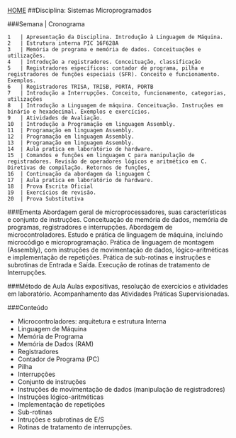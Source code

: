 [HOME](https://github.com/lucastafarelbs/Ensino-Superior-de-Informatica-GRATUITO) 
##Disciplina: Sistemas Microprogramados

###Semana | Cronograma
```
1	| Apresentação da Disciplina. Introdução à Linguagem de Máquina.
2	| Estrutura interna PIC 16F628A
3	| Memória de programa e memória de dados. Conceituações e utilizações.
4	| Introdução a registradores. Conceituação, classificação
5	| Registradores específicos: contador de programa, pilha e registradores de funções especiais (SFR). Conceito e funcionamento. Exemplos.
6	| Registradores TRISA, TRISB, PORTA, PORTB
7	| Introdução a Interrupções. Conceito, funcionamento, categorias, utilizações
8	| Introdução a Linguagem de máquina. Conceituação. Instruções em binário e hexadecimal. Exemplos e exercícios.
9	| Atividades de Avaliação.
10	| Introdução a Programação em linguagem Assembly.
11	| Programação em linguagem Assembly.
12	| Programação em linguagem Assembly.
13	| Programação em linguagem Assembly.
14	| Aula pratica em laboratório de hardware.
15	| Comandos e funções em linguagem C para manipulação de registradores. Revisão de operadores lógicos e aritmético em C. Diretivas de compilação. Retornos de funções,
16	| Continuação da abordagem da linguagem C
17	| Aula pratica em laboratório de hardware.
18	| Prova Escrita Oficial
19	| Exercícios de revisão.
20	| Prova Substitutiva

```
###Ementa
Abordagem geral de microprocessadores, suas características e conjunto de instruções. Conceituação de memória de dados, memória de programas, registradores e interrupções. Abordagem de microcontroladores. Estudo e prática de linguagem de máquina, incluindo microcódigo e microprogramação. Prática de linguagem de montagem (Assembly), com instruções de movimentação de dados, lógico-aritméticas e implementação de repetições. Prática de sub-rotinas e instruções e subrotinas de Entrada e Saída. Execução de rotinas de tratamento de Interrupções.

###Método de Aula
Aulas expositivas, resolução de exercícios e atividades em laboratório. Acompanhamento das Atividades Práticas Supervisionadas.

###Conteúdo
- Microcontroladores: arquitetura e estrutura Interna
- Linguagem de Máquina
- Memória de Programa
- Memória de Dados (RAM)
- Registradores
- Contador de Programa (PC)
- Pilha
- Interrupções
- Conjunto de instruções
- Instruções de movimentação de dados (manipulação de registradores)
- Instruções lógico-aritméticas
- Implementação de repetições
- Sub-rotinas
- Intruções e subrotinas de E/S
- Rotinas de tratamento de interrupções.